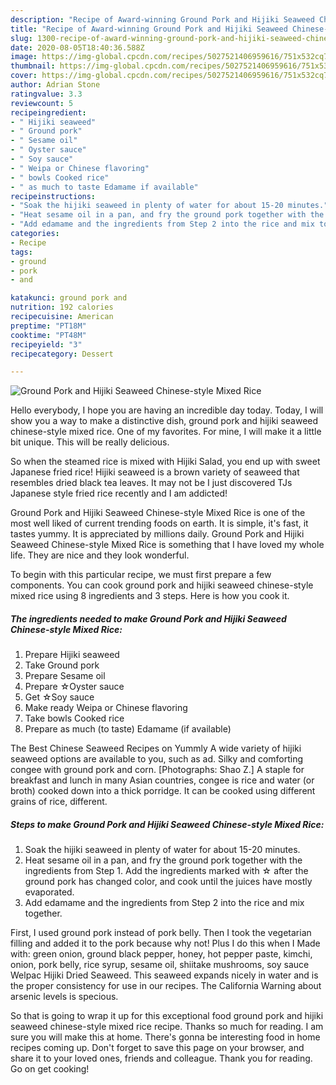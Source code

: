 ```yaml
---
description: "Recipe of Award-winning Ground Pork and Hijiki Seaweed Chinese-style Mixed Rice"
title: "Recipe of Award-winning Ground Pork and Hijiki Seaweed Chinese-style Mixed Rice"
slug: 1300-recipe-of-award-winning-ground-pork-and-hijiki-seaweed-chinese-style-mixed-rice
date: 2020-08-05T18:40:36.588Z
image: https://img-global.cpcdn.com/recipes/5027521406959616/751x532cq70/ground-pork-and-hijiki-seaweed-chinese-style-mixed-rice-recipe-main-photo.jpg
thumbnail: https://img-global.cpcdn.com/recipes/5027521406959616/751x532cq70/ground-pork-and-hijiki-seaweed-chinese-style-mixed-rice-recipe-main-photo.jpg
cover: https://img-global.cpcdn.com/recipes/5027521406959616/751x532cq70/ground-pork-and-hijiki-seaweed-chinese-style-mixed-rice-recipe-main-photo.jpg
author: Adrian Stone
ratingvalue: 3.3
reviewcount: 5
recipeingredient:
- " Hijiki seaweed"
- " Ground pork"
- " Sesame oil"
- " Oyster sauce"
- " Soy sauce"
- " Weipa or Chinese flavoring"
- " bowls Cooked rice"
- " as much to taste Edamame if available"
recipeinstructions:
- "Soak the hijiki seaweed in plenty of water for about 15-20 minutes."
- "Heat sesame oil in a pan, and fry the ground pork together with the ingredients from Step 1. Add the ingredients marked with ☆ after the ground pork has changed color, and cook until the juices have mostly evaporated."
- "Add edamame and the ingredients from Step 2 into the rice and mix together."
categories:
- Recipe
tags:
- ground
- pork
- and

katakunci: ground pork and 
nutrition: 192 calories
recipecuisine: American
preptime: "PT18M"
cooktime: "PT48M"
recipeyield: "3"
recipecategory: Dessert

---
```



![Ground Pork and Hijiki Seaweed Chinese-style Mixed Rice](https://img-global.cpcdn.com/recipes/5027521406959616/751x532cq70/ground-pork-and-hijiki-seaweed-chinese-style-mixed-rice-recipe-main-photo.jpg)

Hello everybody, I hope you are having an incredible day today. Today, I will show you a way to make a distinctive dish, ground pork and hijiki seaweed chinese-style mixed rice. One of my favorites. For mine, I will make it a little bit unique. This will be really delicious.

So when the steamed rice is mixed with Hijiki Salad, you end up with sweet Japanese fried rice! Hijiki seaweed is a brown variety of seaweed that resembles dried black tea leaves. It may not be I just discovered TJs Japanese style fried rice recently and I am addicted!

Ground Pork and Hijiki Seaweed Chinese-style Mixed Rice is one of the most well liked of current trending foods on earth. It is simple, it's fast, it tastes yummy. It is appreciated by millions daily. Ground Pork and Hijiki Seaweed Chinese-style Mixed Rice is something that I have loved my whole life. They are nice and they look wonderful.


To begin with this particular recipe, we must first prepare a few components. You can cook ground pork and hijiki seaweed chinese-style mixed rice using 8 ingredients and 3 steps. Here is how you cook it.

<!--inarticleads1-->

##### The ingredients needed to make Ground Pork and Hijiki Seaweed Chinese-style Mixed Rice:

1. Prepare  Hijiki seaweed
1. Take  Ground pork
1. Prepare  Sesame oil
1. Prepare  ☆Oyster sauce
1. Get  ☆Soy sauce
1. Make ready  Weipa or Chinese flavoring
1. Take  bowls Cooked rice
1. Prepare  as much (to taste) Edamame (if available)


The Best Chinese Seaweed Recipes on Yummly A wide variety of hijiki seaweed options are available to you, such as ad. Silky and comforting congee with ground pork and corn. [Photographs: Shao Z.] A staple for breakfast and lunch in many Asian countries, congee is rice and water (or broth) cooked down into a thick porridge. It can be cooked using different grains of rice, different. 

<!--inarticleads2-->

##### Steps to make Ground Pork and Hijiki Seaweed Chinese-style Mixed Rice:

1. Soak the hijiki seaweed in plenty of water for about 15-20 minutes.
1. Heat sesame oil in a pan, and fry the ground pork together with the ingredients from Step 1. Add the ingredients marked with ☆ after the ground pork has changed color, and cook until the juices have mostly evaporated.
1. Add edamame and the ingredients from Step 2 into the rice and mix together.


First, I used ground pork instead of pork belly. Then I took the vegetarian filling and added it to the pork because why not! Plus I do this when I Made with: green onion, ground black pepper, honey, hot pepper paste, kimchi, onion, pork belly, rice syrup, sesame oil, shiitake mushrooms, soy sauce Welpac Hijiki Dried Seaweed. This seaweed expands nicely in water and is the proper consistency for use in our recipes. The California Warning about arsenic levels is specious. 

So that is going to wrap it up for this exceptional food ground pork and hijiki seaweed chinese-style mixed rice recipe. Thanks so much for reading. I am sure you will make this at home. There's gonna be interesting food in home recipes coming up. Don't forget to save this page on your browser, and share it to your loved ones, friends and colleague. Thank you for reading. Go on get cooking!
